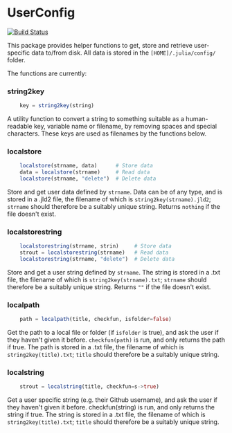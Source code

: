 # UserConfig

[![Build Status](https://github.com/ojwoodford/UserConfig.jl/actions/workflows/CI.yml/badge.svg?branch=main)](https://github.com/ojwoodford/UserConfig.jl/actions/workflows/CI.yml?query=branch%3Amain)

This package provides helper functions to get, store and retrieve user-specific data to/from disk. All data is stored in the `[HOME]/.julia/config/` folder.

The functions are currently:
### string2key
```julia
    key = string2key(string)
```
A utility function to convert a string to something suitable as a human-readable key, variable name or filename, by removing spaces and special characters. These keys are used as filenames by the functions below.

### localstore
```julia
    localstore(strname, data)      # Store data
    data = localstore(strname)     # Read data
    localstore(strname, "delete")  # Delete data
```
Store and get user data defined by `strname`. Data can be of any type, and is stored in a .jld2 file, the filename of which is `string2key(strname).jld2`; `strname` should therefore be a suitably unique string. Returns `nothing` if the file doesn't exist.

### localstorestring
```julia
    localstorestring(strname, strin)     # Store data
    strout = localstorestring(strname)   # Read data
    localstorestring(strname, "delete")  # Delete data
```
Store and get a user string defined by `strname`. The string is stored in a .txt file, the filename of which is `string2key(strname).txt`; `strname` should therefore be a suitably unique string. Returns `""` if the file doesn't exist.

### localpath
```julia
    path = localpath(title, checkfun, isfolder=false)
```
Get the path to a local file or folder (if `isfolder` is true), and ask the user if they haven't given it before. `checkfun(path)` is run, and only returns the path if true. The path is stored in a .txt file, the filename of which is `string2key(title).txt`; `title` should therefore be a suitably unique string.

### localstring
```julia
    strout = localstring(title, checkfun=s->true)
```
Get a user specific string (e.g. their Github username), and ask the user if they haven't given it before. checkfun(string) is run, and only returns the string if true. The string is stored in a .txt file, the filename of which is `string2key(title).txt`; `title` should therefore be a suitably unique string.


